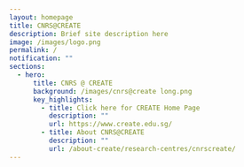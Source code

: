 ```yaml
---
layout: homepage
title: CNRS@CREATE
description: Brief site description here
image: /images/logo.png
permalink: /
notification: ""
sections:
  - hero:
      title: CNRS @ CREATE
      background: /images/cnrs@create long.png
      key_highlights:
        - title: Click here for CREATE Home Page
          description: ""
          url: https://www.create.edu.sg/
        - title: About CNRS@CREATE
          description: ""
          url: /about-create/research-centres/cnrscreate/
---
```

